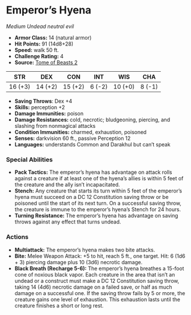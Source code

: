 # Emperor’s Hyena

*Medium* *Undead* *neutral evil*

- **Armor Class:** 14 (natural armor)
- **Hit Points:** 91 (14d8+28)
- **Speed:** walk 50 ft.
- **Challenge Rating:** 4
- **Source:** [Tome of Beasts 2](https://koboldpress.com/kpstore/product/tome-of-beasts-2-for-5th-edition/)

| STR | DEX | CON | INT | WIS | CHA |
| --- | --- | --- | --- | --- | --- |
| 16 (+3) | 14 (+2) | 15 (+2) | 6 (-2) | 10 (+0) | 8 (-1) |

- **Saving Throws**: Dex +4
- **Skills:** perception +2
- **Damage Immunities:** poison
- **Damage Resistances:** cold, necrotic; bludgeoning, piercing, and slashing from nonmagical attacks
- **Condition Immunities:** charmed, exhaustion, poisoned
- **Senses:** darkvision 60 ft., passive Perception 12
- **Languages:** understands Common and Darakhul but can’t speak
### Special Abilities
- **Pack Tactics:** The emperor’s hyena has advantage on attack rolls against a creature if at least one of the hyena’s allies is within 5 feet of the creature and the ally isn’t incapacitated.
- **Stench:** Any creature that starts its turn within 5 feet of the emperor’s hyena must succeed on a DC 12 Constitution saving throw or be poisoned until the start of its next turn. On a successful saving throw, the creature is immune to the emperor’s hyena’s Stench for 24 hours.
- **Turning Resistance:** The emperor’s hyena has advantage on saving throws against any effect that turns undead.
### Actions
- **Multiattack:** The emperor’s hyena makes two bite attacks.
- **Bite:** Melee Weapon Attack: +5 to hit, reach 5 ft., one target. Hit: 6 (1d6 + 3) piercing damage plus 10 (3d6) necrotic damage.
- **Black Breath (Recharge 5-6):** The emperor’s hyena breathes a 15-foot cone of noxious black vapor. Each creature in the area that isn’t an undead or a construct must make a DC 12 Constitution saving throw, taking 14 (4d6) necrotic damage on a failed save, or half as much damage on a successful one. If the saving throw fails by 5 or more, the creature gains one level of exhaustion. This exhaustion lasts until the creature finishes a short or long rest.
